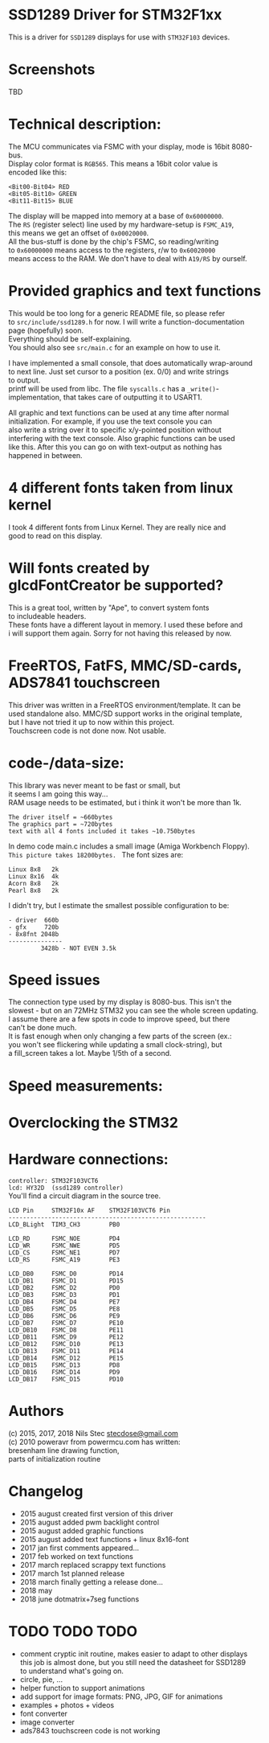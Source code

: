 # SSD1289 Driver for STM32F1xx  
  
This is a driver for `SSD1289` displays for use with `STM32F103` devices.  
  
# Screenshots  
  
TBD  
  
# Technical description:  
The MCU communicates via FSMC with your display, mode is 16bit 8080-bus.  
Display color format is `RGB565`. This means a 16bit color value is  
encoded like this:  
```
<Bit00-Bit04> RED  
<Bit05-Bit10> GREEN  
<Bit11-Bit15> BLUE  
```
The display will be mapped into memory at a base of `0x60000000`.  
The `RS` (register select) line used by my hardware-setup is `FSMC_A19`,  
this means we get an offset of `0x00020000`.  
All the bus-stuff is done by the chip's FSMC, so reading/writing  
to `0x60000000` means access to the registers, r/w to `0x60020000`  
means access to the RAM. We don't have to deal with `A19/RS` by ourself.  
  
# Provided graphics and text functions  
This would be too long for a generic README file, so please refer  
to `src/include/ssd1289.h` for now. I will write a function-documentation  
page (hopefully) soon.  
Everything should be self-explaining.  
You should also see `src/main.c` for an example on how to use it.  
  
I have implemented a small console, that does automatically wrap-around  
to next line. Just set cursor to a position (ex. 0/0) and write strings  
to output.  
printf will be used from libc. The file `syscalls.c` has a `_write()`-implementation, that takes care of outputting it to USART1.
  
All graphic and text functions can be used at any time after normal  
initialization. For example, if you use the text console you can  
also write a string over it to specific x/y-pointed position without  
interfering with the text console. Also graphic functions can be used  
like this. After this you can go on with text-output as nothing has  
happened in between.  
  
# 4 different fonts taken from linux kernel  
I took 4 different fonts from Linux Kernel. They are really nice and  
good to read on this display.  
  
# Will fonts created by glcdFontCreator be supported?   
This is a great tool, written by "Ape", to convert system fonts  
to includeable headers.  
These fonts have a different layout in memory. I used these before and  
i will support them again. Sorry for not having this released by now.  
  
# FreeRTOS, FatFS, MMC/SD-cards, ADS7841 touchscreen  
This driver was written in a FreeRTOS environment/template. It can be  
used standalone also. MMC/SD support works in the original template,  
but I have not tried it up to now within this project.  
Touchscreen code is not done now. Not usable.  
  
# code-/data-size:  
This library was never meant to be fast or small, but  
it seems I am going this way...  
RAM usage needs to be estimated, but i think it won't be more than 1k.
  
`The driver itself = ~660bytes`  
`The graphics part = ~720bytes`  
`text with all 4 fonts included it takes ~10.750bytes`  
  
In demo code main.c includes a small image (Amiga Workbench Floppy).  
`This picture takes 18200bytes. ` 
The font sizes are:  
```
Linux 8x8	2k  
Linux 8x16	4k  
Acorn 8x8	2k  
Pearl 8x8	2k  
```
I didn't try, but I estimate the smallest possible configuration to be:  
```
- driver  660b  
- gfx     720b  
- 8x8fnt 2048b  
---------------  
         3428b - NOT EVEN 3.5k  
```
         
# Speed issues  
The connection type used by my display is 8080-bus. This isn't the   
slowest - but on an 72MHz STM32 you can see the whole screen updating.  
I assume there are a few spots in code to improve speed, but there  
can't be done much.  
It is fast enough when only changing a few parts of the screen (ex.:   
you won't see flickering while updating a small clock-string), but  
a fill_screen takes a lot. Maybe 1/5th of a second.  
# Speed measurements:

# Overclocking the STM32

# Hardware connections:  
`controller: STM32F103VCT6`  
`lcd: HY32D  (ssd1289 controller)`  
You'll find a circuit diagram in the source tree.  
```
LCD Pin	    STM32F10x AF    STM32F103VCT6 Pin  
-------------------------------------------------------  
LCD_BLight	TIM3_CH3		PB0  
  
LCD_RD		FSMC_NOE		PD4  
LCD_WR		FSMC_NWE		PD5  
LCD_CS		FSMC_NE1		PD7  
LCD_RS		FSMC_A19		PE3  
  
LCD_DB0		FSMC_D0			PD14  
LCD_DB1		FSMC_D1			PD15  
LCD_DB2		FSMC_D2			PD0  
LCD_DB3		FSMC_D3			PD1  
LCD_DB4		FSMC_D4			PE7  
LCD_DB5		FSMC_D5			PE8  
LCD_DB6		FSMC_D6			PE9  
LCD_DB7		FSMC_D7			PE10  
LCD_DB10	FSMC_D8			PE11  
LCD_DB11	FSMC_D9			PE12  
LCD_DB12	FSMC_D10		PE13  
LCD_DB13	FSMC_D11		PE14  
LCD_DB14	FSMC_D12		PE15  
LCD_DB15	FSMC_D13		PD8  
LCD_DB16 	FSMC_D14		PD9  
LCD_DB17	FSMC_D15		PD10  
```
  
# Authors  
(c) 2015, 2017, 2018 Nils Stec <stecdose@gmail.com>  
(c) 2010 poweravr from powermcu.com has written:   
bresenham line drawing function,  
parts of initialization routine  
  
# Changelog  
- 2015 august	created first version of this driver  
- 2015 august	added pwm backlight control  
- 2015 august	added graphic functions  
- 2015 august	added text functions + linux 8x16-font  
- 2017 jan	first comments appeared...  
- 2017 feb	worked on text functions  
- 2017 march	replaced scrappy text functions  
- 2017 march	1st planned release  
- 2018 march  finally getting a release done...  
- 2018 may
- 2018 june dotmatrix+7seg functions  
  
  
# TODO TODO TODO   
- comment cryptic init routine, makes easier to adapt to other displays  
  this job is almost done, but you still need the datasheet for SSD1289  
  to understand what's going on.  
- circle, pie, ...  
- helper function to support animations  
- add support for image formats: PNG, JPG, GIF for animations  
- examples + photos + videos  
- font converter  
- image converter  
- ads7843 touchscreen code is not working  
  
  
  
  
